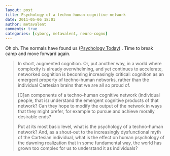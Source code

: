 ```yaml
---
layout: post
title: Psychology of a techno-human cognitive network
date: 2011-05-06 18:01
author: metavalent
comments: true
categories: [cyborg, metavalent, neuro-cogno]
---
```

Oh oh. The normals have found us (<a href="http://www.psychologytoday.com/blog/the-techno-human-condition/201105/the-techno-human-condition">Psychology Today</a>) . Time to break camp and move forward again.<blockquote>In short, augmented cognition.  Or, put another way, in a world where complexity is already overwhelming, and yet continues to accelerate, networked cognition is becoming increasingly critical: cognition as an emergent property of techno-human networks, rather than the individual Cartesian brains that we are all so proud of. 

[C]an components of a techno-human cognitive network (individual people, that is) understand the emergent cognitive products of that network?  Can they hope to modify the output of the network in ways that they might prefer, for example to pursue and achieve morally desirable ends?

Put at its most basic level, what is the psychology of a techno-human network?  And, as a shout-out to the increasingly dysfunctional myth of the Cartesian individual, what is the effect on human psychology of the dawning realization that in some fundamental way, the world has grown too complex for us to understand it as individuals?</blockquote>


